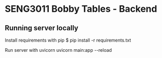 # SENG3011 Bobby Tables - Backend

## Running server locally
Install requirements with pip
$ pip install -r requirements.txt

Run server with uvicorn
uvicorn main:app --reload